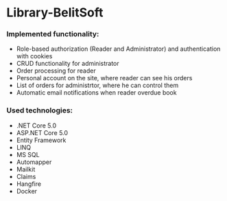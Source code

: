 # Library-BelitSoft
### Implemented functionality: ###
- Role-based authorization (Reader and Administrator) and authentication with cookies
- CRUD functionality for administrator
- Order processing for reader
- Personal account on the site, where reader can see his orders
- List of orders for administrtor, where he can control them
- Automatic email notifications when reader overdue book
### Used technologies: ###
- .NET Core 5.0
- ASP.NET Core 5.0
- Entity Framework
- LINQ
- MS SQL
- Automapper
- Mailkit
- Claims
- Hangfire
- Docker
